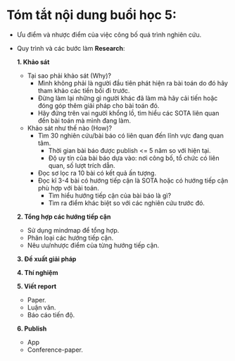 # Tóm tắt nội dung buổi học 5:
- Ưu điểm và nhược điểm của việc công bố quá trình nghiên cứu.
- Quy trình và các bước làm **Research**:

    **1. Khảo sát**
    - Tại sao phải khảo sát (Why)?
        - Mình không phải là người đầu tiên phát hiện ra bài toán do đó hãy tham khảo các tiền bối đi trước.
        - Đừng làm lại những gì người khác đã làm mà hãy cải tiến hoặc đóng góp thêm giải pháp cho bài toán đó.
        - Hãy đứng trên vai người khổng lồ, tìm hiểu các SOTA liên quan đến bài toán mà mình đang làm.
    - Khảo sát như thế nào (How)?
        - Tìm 30 nghiên cứu/bài báo có liên quan đến lĩnh vực đang quan tâm.
            + Thời gian bài báo được publish <= 5 năm so với hiện tại.
            + Độ uy tín của bài báo dựa vào: nơi công bố, tổ chức có liên quan, số lượt trích dẫn.
        - Đọc sơ lọc ra 10 bài có kết quả ấn tượng.
        - Đọc kĩ 3-4 bài có hướng tiếp cận là SOTA hoặc có hướng tiếp cận phù hợp với bài toán.
            + Tìm hiểu hướng tiếp cận của bài báo là gì?
            + Tìm ra điểm khác biệt so với các nghiên cứu trước đó.
						
    **2. Tổng hợp các hướng tiếp cận**
    - Sử dụng mindmap để tổng hợp.
    - Phân loại các hướng tiếp cận.
    - Nêu ưu/nhược điểm của từng hướng tiếp cận.
		
    **3. Đề xuất giải pháp**
		
    **4. Thí nghiệm**
		
    **5. Viết report**
    - Paper.
    - Luận văn.
    - Báo cáo tiến độ.
		
    **6. Publish**
    - App
    - Conference-paper.
 
